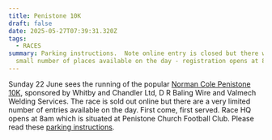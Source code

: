 ```yaml
---
title: Penistone 10K
draft: false
date: 2025-05-27T07:39:31.320Z
tags:
  - RACES
summary: Parking instructions.  Note online entry is closed but there will be a
  small number of places available on the day - registration opens at 8am.
---
```

Sunday 22 June sees the running of the popular [Norman Cole Penistone 10K](https://pfrac.co.uk/races/penistone-10k), sponsored by Whitby and Chandler Ltd, D R Baling Wire and Valmech Welding Services. The race is sold out online but there are a very limited number of entries available on the day. First come, first served. Race HQ opens at 8am which is situated at Penistone Church Football Club. Please read these [parking instructions](file:///home/paul/Documents/nextjs-pfrac/public/static/uploads/10k-car-parking.pdf).